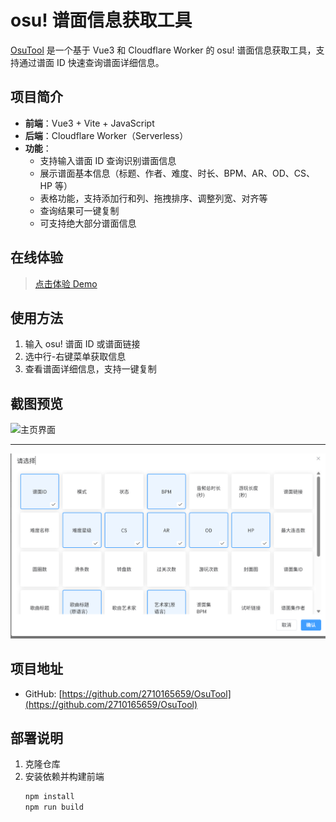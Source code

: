 # osu! 谱面信息获取工具

[OsuTool](https://github.com/2710165659/OsuTool) 是一个基于 Vue3 和 Cloudflare Worker 的 osu! 谱面信息获取工具，支持通过谱面 ID 快速查询谱面详细信息。

## 项目简介

- **前端**：Vue3 + Vite + JavaScript
- **后端**：Cloudflare Worker（Serverless）
- **功能**：
  - 支持输入谱面 ID 查询识别谱面信息
  - 展示谱面基本信息（标题、作者、难度、时长、BPM、AR、OD、CS、HP 等）
  - 表格功能，支持添加行和列、拖拽排序、调整列宽、对齐等
  - 查询结果可一键复制
  - 可支持绝大部分谱面信息

## 在线体验

> [点击体验 Demo](https://osutool.xywork.top/)

## 使用方法

1. 输入 osu! 谱面 ID 或谱面链接
2. 选中行-右键菜单获取信息
3. 查看谱面详细信息，支持一键复制

## 截图预览

![主页界面](/images/osutool-0.png)

---

![支持信息](osutool-1.png)

## 项目地址

- GitHub: [https://github.com/2710165659/OsuTool](https://github.com/2710165659/OsuTool)

## 部署说明

1. 克隆仓库
2. 安装依赖并构建前端
   ```sh
   npm install
   npm run build
   ```